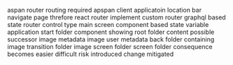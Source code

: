aspan router routing required apspan client applicatoin location bar navigate page threfore react router implement custom router graphql based state router control type main screen component based state variable application start folder component showing root folder content possible successor image metadata image user metadata back folder containing image transition folder image screen folder screen folder consequence becomes easier difficult risk introduced change mitigated